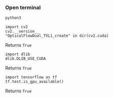 ### Open terminal

```bash
python3
```

```python3
import cv2
cv2.__version__
"OpticalFlowDual_TVL1_create" in dir(cv2.cuda)
```

Returns 
```True```

```python3
import dlib
dlib.DLIB_USE_CUDA
```
Returns 
```True```

```python3
import tensorflow as tf
tf.test.is_gpu_available()
```
Returns 
```True```

